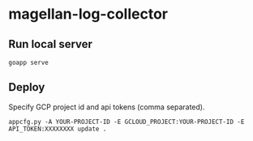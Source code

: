 # magellan-log-collector

## Run local server

```
goapp serve
```

## Deploy

Specify GCP project id and api tokens (comma separated).

```
appcfg.py -A YOUR-PROJECT-ID -E GCLOUD_PROJECT:YOUR-PROJECT-ID -E API_TOKEN:XXXXXXXX update .
```
